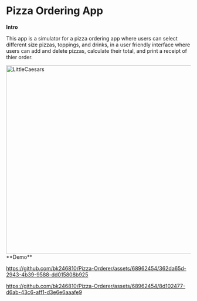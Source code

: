 # Pizza Ordering App

**Intro**

This app is a simulator for a pizza ordering app where users can select different size pizzas, toppings, and drinks, in a user friendly interface where users can add
and delete pizzas, calculate their total, and print a receipt of thier order.

<img width="514" alt="LittleCaesars" src="https://github.com/bk246810/Pizza-Orderer/assets/68962454/a9aa6755-7875-4a4a-931c-fd0ec7870691">
**Demo**


https://github.com/bk246810/Pizza-Orderer/assets/68962454/362da65d-2943-4b39-9588-dd015808b925


https://github.com/bk246810/Pizza-Orderer/assets/68962454/8d102477-d6ab-43c6-aff1-d3e6e6aaafe9



